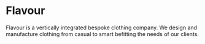 # Flavour
Flavour is a vertically integrated bespoke clothing company. We design and manufacture clothing from casual to smart befitting the needs of our clients.
